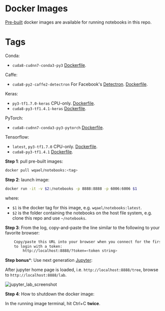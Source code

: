 # Docker Images

[Pre-built](https://hub.docker.com/r/wqael/notebooks/) docker images are available for running notebooks in this repo.

# Tags

Conda:

* `cuda8-cudnn7-conda3-py3` [Dockerfile](cuda8-cudnn7-conda3-py3/Dockerfile).

Caffe:

* `cuda8-py2-caffe2-detectron` For Facebook's [Detectron](https://github.com/facebookresearch/Detectron). [Dockerfile](cuda8-py2-caffe2-detectron/Dockerfile).

Keras:

* `py3-tf1.7.0-keras` CPU-only. [Dockerfile](py3-tf1.7.0-keras/Dockerfile).
* `cuda8-py3-tf1.4.1-keras` [Dockerfile](cuda8-py3-tf1.4.1-keras/Dockerfile).

PyTorch:

* `cuda8-cudnn7-conda3-py3-pytorch` [Dockerfile](cuda8-cudnn7-conda3-py3-pytorch/Dockerfile).

Tensorflow:

* `latest`, `py3-tf1.7.0` CPU-only. [Dockerfile](py3-tf1.7.0/Dockerfile).
* `cuda8-py3-tf1.4.1` [Dockerfile](cuda8-py3-tf1.4.1/Dockerfile).


**Step 1**: pull pre-built images:

```sh
docker pull wqael/notebooks:<tag>
```

**Step 2**: launch image:

```sh
docker run -it -v $2:/notebooks -p 8888:8888 -p 6006:6006 $1
```

where:

* `$1` is the docker tag for this image, e.g. `wqael/notebooks:latest`.
* `$2` is the folder containing the notebooks on the host file system, e.g. clone this repo and use `~/notebooks`.


**Step 3**: From the log, copy-and-paste the line similar to the following to your favorite browser:

```sh
    Copy/paste this URL into your browser when you connect for the first time,
    to login with a token:
        http://localhost:8888/?token=<token string>
```

**Step bonus***: Use next generation [Jupyter](http://jupyterlab.readthedocs.io/en/latest/):

After jupyter home page is loaded, i.e. `http://localhost:8888/tree`, browse to `http://localhost:8888/lab`.

![jupyter_lab_screenshot](https://user-images.githubusercontent.com/1386868/38536941-ce8effb0-3cc6-11e8-936b-fe5d80fdc660.jpg)

**Step 4**: How to shutdown the docker image:

In the running image terminal, hit Ctrl+C **twice**.
